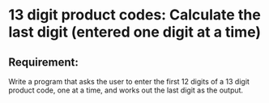 # 13 digit product codes: Calculate the last digit (entered one digit at a time)

## Requirement:

Write a program that asks the user to enter the first 12 digits of a 13 digit product code, one at a time, and works out the last digit as the output.